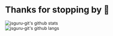 # Thanks for stopping by 👋

<!--
**jsguru-git/jsguru-git** is a ✨ _special_ ✨ repository because its `README.md` (this file) appears on your GitHub profile.

Here are some ideas to get you started:

- 🔭 I’m currently working on ...
- 🌱 I’m currently learning ...
- 👯 I’m looking to collaborate on ...
- 🤔 I’m looking for help with ...
- 💬 Ask me about ...
- 📫 How to reach me: ...
- 😄 Pronouns: ...
- ⚡ Fun fact: ...
-->

![jsguru-git's github stats](https://github-readme-stats.vercel.app/api/?username=jsguru-git&count_private=true&theme=tokyonight&show_icons=true&text_color=586069)  
![jsguru-git's github langs](https://github-readme-stats.vercel.app/api/top-langs/?username=jasongaylord&langs_count=8&layout=compact&theme=tokyonight&show_icons=true&text_color=586069)

